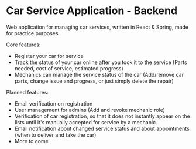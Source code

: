 # Car Service Application - Backend
Web application for managing car services, written in React & Spring, made for practice purposes.

Core features:
- Register your car for service
- Track the status of your car online after you took it to the service (Parts needed, cost of service, estimated progress)
- Mechanics can manage the service status of the car (Add/remove car parts, change issue and progress, or just simply delete the repair)

Planned features:
- Email verification on registration
- User management for admins (Add and revoke mechanic role)
- Verification of car registration, so that it does not instantly appear on the lists until it's manually accepted for service by a mechanic
- Email notification about changed service status and about appointments (when to deliver and take the car)
- More to come